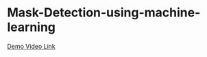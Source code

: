 # Mask-Detection-using-machine-learning

[Demo Video Link](https://drive.google.com/drive/folders/1ISIezEW_bMS4ck9mHDaHcmkaSHBr7Zx-)
